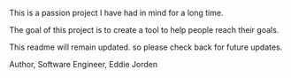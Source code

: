 This is a passion project I have had in mind for a long time.

The goal of this project is to create a tool to help people reach their goals.

This readme will remain updated.
so please check back for future updates.

Author,
Software Engineer,
Eddie Jorden
